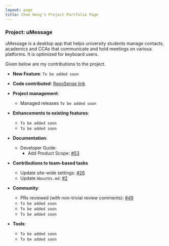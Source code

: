 ```yaml
---
layout: page
title: Chee Hong's Project Portfolio Page
---
```


### Project: uMessage
uMessage is a desktop app that helps university students manage contacts, academics and CCAs that communicate and hold meetings on various platforms. It is optimized for keyboard users.

Given below are my contributions to the project.

* **New Feature**: `To be added soon`
* **Code contributed**: [RepoSense link](https://nus-cs2103-ay2122s2.github.io/tp-dashboard/?search=cheehong&sort=groupTitle&sortWithin=title&timeframe=commit&mergegroup=&groupSelect=groupByRepos&breakdown=true&checkedFileTypes=docs~functional-code~test-code~other&since=2022-02-18)
* **Project management**:
  * Managed releases `To be added soon`
* **Enhancements to existing features**:
  * `To be added soon`
  * `To be added soon`
* **Documentation**:
  * Developer Guide:
    * Add Product Scope: [#53](https://github.com/AY2122S2-CS2103-W16-2/tp/issues/53)

* **Contributions to team-based tasks**
  * Update site-wide settings: [#26](https://github.com/AY2122S2-CS2103-W16-2/tp/issues/26)
  * Update `AboutUs.md`: [#2](https://github.com/AY2122S2-CS2103-W16-2/tp/issues/2)

* **Community**:
  * PRs reviewed (with non-trivial review comments): [\#49](https://github.com/AY2122S2-CS2103-W16-2/tp/pull/49)
  * `To be added soon`
  * `To be added soon`
  * `To be added soon`
* **Tools**:
  * `To be added soon`
  * `To be added soon`